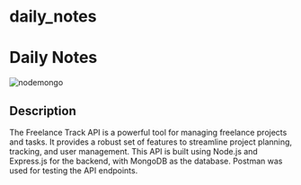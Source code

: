 # daily_notes

# Daily Notes

![nodemongo](https://assets.northflank.com/nodemongo_9c3caf6f45.png)

## Description

The Freelance Track API is a powerful tool for managing freelance projects and tasks. It provides a robust set of features to streamline project planning, tracking, and user management. This API is built using Node.js and Express.js for the backend, with MongoDB as the database. Postman was used for testing the API endpoints.
